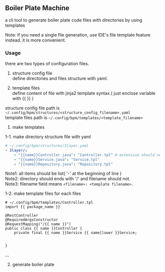 
## Boiler Plate Machine

a cli tool to generate boiler plate code files with directories by using templates

Note: if you need a single file generation, use IDE's file template feature instead. it is more convenient.

### Usage

there are two types of configuration files.  
1. structure config file  
define directories and files structure with yaml.  

2. template files  
define content of file with jinja2 template syntax.( just enclose variable with {{ }} )  

structure config file path is `~/.config/bpm/structures/<structure_config_filename>.yaml`   
template files path is `~/.config/bpm/templates/<template_filename>`  


1. make templates  

1-1. make directory structure file with yaml
```yaml
# ~/.config/bpm/structures/3layer.yaml
- 3layer/:
    - "{{name}}Controller.java": "Controller.tpl" # extension should not necessarily be .tpl
    - "{{name}}Service.java": "Service.tpl"
    - "{{name}}Repository.java": "Repository.tpl"
```
Note1: all items should be list( '-' at the beginning of line )  
Note2: directory should ends with '/' and filename should not.   
Note3: filename field means `<filename>: <template filename>`.  


1-2. make template files for each files
```
# ~/.config/bpm/templates/Controller.tpl  
import {{ package_name }}

@RestController
@RequiredArgsConstructor
@RequestMapping("/{{ name }}")
public class {{ name }}Controller {
    private final {{ name }}Service {{ name|lower }}Service;


}
```
...



2. generate boiler plate  



